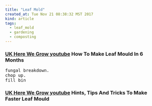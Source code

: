 ```yaml
---
title: "Leaf Mold"
created_at: Tue Nov 21 08:38:32 MST 2017
kind: article
tags:
  - leaf_mold
  - gardening
  - composting
---
```


<h3>
  <a href="https://www.youtube.com/watch?v=wUOcIR3RvuM" target="_blank">UK Here We Grow youtube</a>
  How To Make Leaf Mould In 6 Months
</h3>

<pre>
fungal breakdown.
chop up.
fill bin
</pre>

<h3>
  <a href="https://www.youtube.com/watch?v=WEq3hYLDQNc" target="_blank">UK Here We Grow youtube</a>
  Hints, Tips And Tricks To Make Faster Leaf Mould
</h3>

<!--
html boilerplate
<a href="" target="_blank"></a>
<a name=""></a>
<img src="" width="400px">
<ul>
  <li></li>
</ul>
<pre>
</pre>
<p style="margin-bottom: 2em;"></p>
<hr style="border: 0; height: 3px; background: #333; background-image: linear-gradient(to right, #ccc, #333, #ccc);">
<pre><code>
</code></pre>
<math xmlns='http://www.w3.org/1998/Math/MathML' display='block'>
</math>
-->
